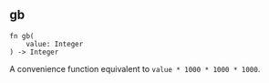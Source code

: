 ## gb

```rhai
fn gb(
    value: Integer
) -> Integer
```

A convenience function equivalent to `value * 1000 * 1000 * 1000`.
